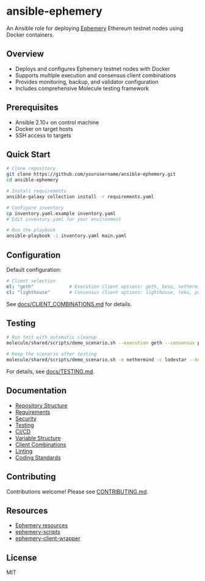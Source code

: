 # ansible-ephemery

An Ansible role for deploying [Ephemery](https://ephemery.dev/) Ethereum testnet nodes using Docker containers.

## Overview

- Deploys and configures Ephemery testnet nodes with Docker
- Supports multiple execution and consensus client combinations
- Provides monitoring, backup, and validator configuration
- Includes comprehensive Molecule testing framework

## Prerequisites

- Ansible 2.10+ on control machine
- Docker on target hosts
- SSH access to targets

## Quick Start

```bash
# Clone repository
git clone https://github.com/yourusername/ansible-ephemery.git
cd ansible-ephemery

# Install requirements
ansible-galaxy collection install -r requirements.yaml

# Configure inventory
cp inventory.yaml.example inventory.yaml
# Edit inventory.yaml for your environment

# Run the playbook
ansible-playbook -i inventory.yaml main.yaml
```

## Configuration

Default configuration:

```yaml
# Client selection
el: "geth"             # Execution client options: geth, besu, nethermind, reth, erigon
cl: "lighthouse"       # Consensus client options: lighthouse, teku, prysm, lodestar
```

See [docs/CLIENT_COMBINATIONS.md](docs/CLIENT_COMBINATIONS.md) for details.

## Testing

```bash
# Run test with automatic cleanup
molecule/shared/scripts/demo_scenario.sh --execution geth --consensus prysm

# Keep the scenario after testing
molecule/shared/scripts/demo_scenario.sh -e nethermind -c lodestar --keep
```

For details, see [docs/TESTING.md](docs/TESTING.md).

## Documentation

- [Repository Structure](docs/REPOSITORY_STRUCTURE.md)
- [Requirements](docs/REQUIREMENTS.md)
- [Security](docs/SECURITY.md)
- [Testing](docs/TESTING.md)
- [CI/CD](docs/CI_CD.md)
- [Variable Structure](docs/VARIABLE_STRUCTURE.md)
- [Client Combinations](docs/CLIENT_COMBINATIONS.md)
- [Linting](docs/LINTING.md)
- [Coding Standards](docs/CODING_STANDARDS.md)

## Contributing

Contributions welcome! Please see [CONTRIBUTING.md](CONTRIBUTING.md).

## Resources

- [Ephemery resources](https://github.com/ephemery-testnet/ephemery-resources)
- [ephemery-scripts](https://github.com/ephemery-testnet/ephemery-scripts)
- [ephemery-client-wrapper](https://github.com/pk910/ephemery-client-wrapper)

## License

MIT
